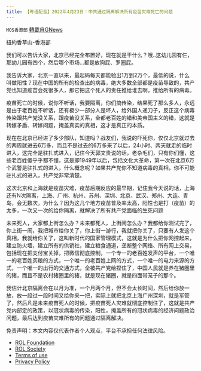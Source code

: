```yaml
---
title: 【粤语配音】2022年4月23日：中共通过隔离解决所有疫苗灾难死亡的问题
---
```

`MOS香港部` [轉載自GNews](https://gnews.org/zh-hans/2401769/)

紐約香草山-香港部

我们可以告诉大家，北京已经完全布置好，现在就是干什么？哦..这幼儿园有仨，那幼儿园有四个，然后哪个市场…都是放狗屁、罗圈屁。

我告诉大家，北京一直以来，最起码每天都能验出1万到2万个，最低的说，什么叫做阳性？现在中国的所有的检查出的病毒，绝大多数全部都是疫苗导致的，共产党也知道疫苗会死很多人，那它把这个死人的责任推给谁去啊，推给所有的病毒。

疫苗死亡的时候，说你不听话，我要隔离，你们搞传染，结果死了那么多人，永远是由于老百姓不听话，还有极少一部分人是坏人，给外国人递刀子，反正这个病毒传染跟共产党没关系，跟疫苗没关系，全都老百姓的错和美帝国主义的错，这就是转嫁矛盾、转嫁问题，掩盖真实的真相，这才是真正的本质。

现在在北京已经进了多少部队，知道吗？战友们，我说的吓死你，仅仅北京就过去的两周就进去6万多，而且不是过去的6万多来了以后，24小时、两天就走的临时进入，这完全是驻扎式进入，记住今天郭文贵说的话，老杂毛们，只有你们懂，这些老百姓傻乎乎都不懂，这是即1949年以后，包括文化大革命，第一次在北京6万个武警是驻扎式的进入，什么概念呢？如果共产党你不知道病毒的真相，你不可能驻扎式的进入，共产党非常清楚。

这次北京和上海就是疫苗灾难，疫苗后期反应的最早期，记住我今天说的话，上海还有N次隔离，上海、广州、杭州、苏州、深圳、北京、武汉、郑州、大连、青岛，会无数次，为什么？因为这几个地方疫苗普及率太高，阳性也是打（疫苗）的太多，一次又一次的给你隔离，就解决了所有共产党面临的生死问题

未来死人，大家都上街怎么办？未来都死人，上街闹怎么办？我都给你测试完了，你上街一闹，我把城市给你关了，你上街一游行，我就把你关了，只要有人发这个真相，我就给你关了，这叫新时代的国家管理模式，这就是为什么把你网控起来，建立防火墙，建立所有的供销社，建立粮食通道，垄断整个网络、所有网上交易，包括现在把支付宝关掉，把微信彻底控制，一个专一的老百姓发声的平台，一个唯一的老百姓买粮的方式，一个唯一的老百姓上网的方式，一个唯一的电力来源的方式，一个唯一的出行的交通方式，全被共产党给捏住了，中国人民就是养在猪圈里的猪，而且不是农村猪圈里的猪，就是现在猪圈，就是四面带笼子的那个。

我估计北京隔离会在以月为准，一个月两个月，但不会太长时间，然后给你放一放，放一段过一段时间又给你来一把，实际上就把北京上海广州深圳，就是军管了，然后凡是未来疫苗死人的时候，把疫苗死人灾难就彻底控制住了，这就是共产党内部定的政策，以冠状病毒的传染，阳性，掩盖所有的冠状病毒的经济问题政治问题，最后达到疫苗灾难所有的问题通过隔离解决。

 

免责声明：本文内容仅代表作者个人观点，平台不承担任何法律风险。

- [ROL Foundation](https://rolfoundation.org/)
- [ROL Society](https://rolsociety.org/)
- [Terms of use](https://gnews.org/terms-of-use-3/)
- [Privacy Policy](https://gnews.org/privacy-policy/)
